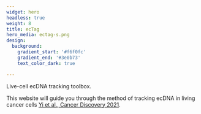 ```yaml
---
widget: hero
headless: true
weight: 8
title: ecTag
hero_media: ectag-s.png
design:
  background:
    gradient_start: '#f6f0fc'
    gradient_end: '#3e0b73'
    text_color_dark: true

---
```


Live-cell ecDNA tracking toolbox.



This website will guide you through the method of tracking ecDNA in living cancer cells 
[Yi et al., Cancer Discovery 2021](https://cancerdiscovery.aacrjournals.org/content/12/2/468).


